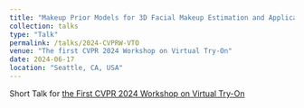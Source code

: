 ```yaml
---
title: "Makeup Prior Models for 3D Facial Makeup Estimation and Applications"
collection: talks
type: "Talk"
permalink: /talks/2024-CVPRW-VTO
venue: "The first CVPR 2024 Workshop on Virtual Try-On"
date: 2024-06-17
location: "Seattle, CA, USA"
---
```


Short Talk for [the First CVPR 2024 Workshop on Virtual Try-On](https://vto-cvpr24.github.io/)